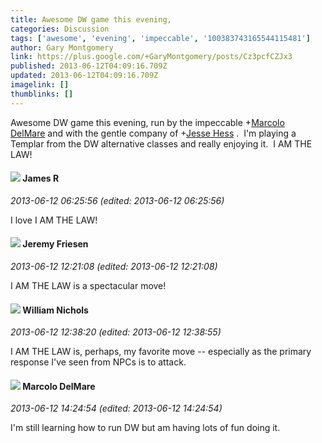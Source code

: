 ```yaml
---
title: Awesome DW game this evening,
categories: Discussion
tags: ['awesome', 'evening', 'impeccable', '100383743165544115481']
author: Gary Montgomery
link: https://plus.google.com/+GaryMontgomery/posts/Cz3pcfCZJx3
published: 2013-06-12T04:09:16.709Z
updated: 2013-06-12T04:09:16.709Z
imagelink: []
thumblinks: []
---
```


Awesome DW game this evening, run by the impeccable <span class="proflinkWrapper"><span class="proflinkPrefix">+</span><a class="proflink" href="https://plus.google.com/100383743165544115481" oid="100383743165544115481">Marcolo DelMare</a></span> and with the gentle company of <span class="proflinkWrapper"><span class="proflinkPrefix">+</span><a class="proflink" href="https://plus.google.com/112477357811798285535" oid="112477357811798285535">Jesse Hess</a></span> .  I&#39;m playing a Templar from the DW alternative classes and really enjoying it.  I AM THE LAW!
<div id='comment z12aev4ouxzhwromb22nzzxq1qekhjskm'>
  <h4><img src='{{site.baseurl}}//images/avatars/101324600825687754874_photo.jpg'> James R</h4>
      <p><cite>2013-06-12 06:25:56 (edited: 2013-06-12 06:25:56)</cite></p>
        <p>I love I AM THE LAW!</p>
</div>
        

<div id='comment z12aev4ouxzhwromb22nzzxq1qekhjskm'>
  <h4><img src='{{site.baseurl}}//images/avatars/112258979021033246325_photo.jpg'> Jeremy Friesen</h4>
      <p><cite>2013-06-12 12:21:08 (edited: 2013-06-12 12:21:08)</cite></p>
        <p>I AM THE LAW is a spectacular move!</p>
</div>
        

<div id='comment z12aev4ouxzhwromb22nzzxq1qekhjskm'>
  <h4><img src='{{site.baseurl}}//images/avatars/116087077877793003074_photo.jpg'> William Nichols</h4>
      <p><cite>2013-06-12 12:38:20 (edited: 2013-06-12 12:38:55)</cite></p>
        <p>I AM THE LAW is, perhaps, my favorite move -- especially as the primary response I&#39;ve seen from NPCs is to attack.</p>
</div>
        

<div id='comment z12aev4ouxzhwromb22nzzxq1qekhjskm'>
  <h4><img src='{{site.baseurl}}//images/avatars/100383743165544115481_photo.jpg'> Marcolo DelMare</h4>
      <p><cite>2013-06-12 14:24:54 (edited: 2013-06-12 14:24:54)</cite></p>
        <p>I&#39;m still learning how to run DW but am having lots of fun doing it.</p>
</div>
        